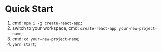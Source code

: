 # Quick Start

1. cmd: `npm i -g create-react-app`;
2. switch to your workspace, cmd: `create-react-app your-new-project-name`;
3. cmd: `cd your-new-project-name`;
4. `yarn start`;